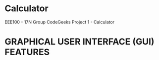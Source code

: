 # Calculator
EEE100 - 17N Group CodeGeeks Project 1 - Calculator

# GRAPHICAL USER INTERFACE (GUI) FEATURES
